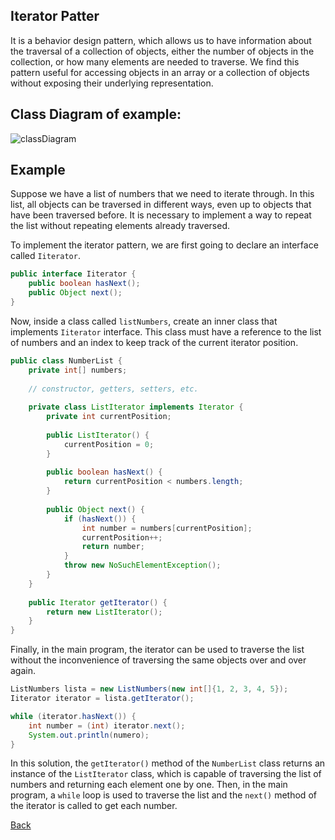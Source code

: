 ## Iterator Patter

It is a behavior design pattern, which allows us to have information about the traversal of a collection of objects, either the number of objects in the collection, or how many elements are needed to traverse. We find this pattern useful for accessing objects in an array or a collection of objects without exposing their underlying representation.

## Class Diagram of example:

![classDiagram](http://www.plantuml.com/plantuml/png/bL1DIyGm4BtdLyonPSd-W1wMlGgoUXSFQNPq8yb4CXCGrlvtszYIjdYnXp8ytiTxEREO93buvKWmlHcBy30UHcA2kuBnEzmCN_1BchQ3FaQFXdvnci6d_WEjg44fwmqpN7BeCJqwbjb1Kq6uWp7avRLWvNSFABTu7U1GDKtXm2nfTxntbANU5BtSDNoos0tGDgU49C-HdRX8fSPV9TRQfltl-DNiu_5KNx43cz08yfgXzQbMtR8siDRV6oiNFZq6965rHhhcu7y0)

## Example
Suppose we have a list of numbers that we need to iterate through. In this list, all objects can be traversed in different ways, even up to objects that have been traversed before. It is necessary to implement a way to repeat the list without repeating elements already traversed.

To implement the iterator pattern, we are first going to declare an interface called ``Iiterator``.

```Java
public interface Iiterator {
    public boolean hasNext();
    public Object next();
}
```
Now, inside a class called ``listNumbers``, create an inner class that implements ``Iiterator`` interface. This class must have a reference to the list of numbers and an index to keep track of the current iterator position.

```Java
public class NumberList {
    private int[] numbers;
    
    // constructor, getters, setters, etc.
    
    private class ListIterator implements Iterator {
        private int currentPosition;
        
        public ListIterator() {
            currentPosition = 0;
        }
        
        public boolean hasNext() {
            return currentPosition < numbers.length;
        }
        
        public Object next() {
            if (hasNext()) {
                int number = numbers[currentPosition];
                currentPosition++;
                return number;
            }
            throw new NoSuchElementException();
        }
    }
    
    public Iterator getIterator() {
        return new ListIterator();
    }
}
```
Finally, in the main program, the iterator can be used to traverse the list without the inconvenience of traversing the same objects over and over again.

```Java
ListNumbers lista = new ListNumbers(new int[]{1, 2, 3, 4, 5});
Iiterator iterator = lista.getIterator();

while (iterator.hasNext()) {
    int number = (int) iterator.next();
    System.out.println(numero);
}
```
In this solution, the ``getIterator()`` method of the ``NumberList`` class returns an instance of the ``ListIterator`` class, which is capable of traversing the list of numbers and returning each element one by one. Then, in the main program, a ``while`` loop is used to traverse the list and the ``next()`` method of the iterator is called to get each number.



[Back](../behavioral/README.md)